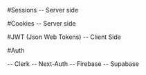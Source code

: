 #Sessions
-- Server side

#Cookies
-- Server side

#JWT (Json Web Tokens)
-- Client Side

#Auth

-- Clerk
-- Next-Auth
-- Firebase
-- Supabase
